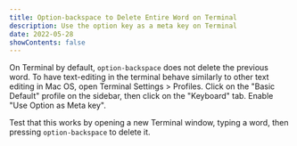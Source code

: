 ```yaml
---
title: Option-backspace to Delete Entire Word on Terminal
description: Use the option key as a meta key on Terminal
date: 2022-05-28
showContents: false
---
```


On Terminal by default, `option-backspace` does not delete the previous word. To have text-editing in the terminal behave similarly to other text editing in Mac OS, open Terminal Settings > Profiles. Click on the "Basic Default" profile on the sidebar, then click on the "Keyboard" tab. Enable "Use Option as Meta key".

Test that this works by opening a new Terminal window, typing a word, then pressing `option-backspace` to delete it.